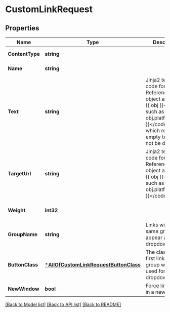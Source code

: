 # CustomLinkRequest

## Properties
Name | Type | Description | Notes
------------ | ------------- | ------------- | -------------
**ContentType** | **string** |  | [default to null]
**Name** | **string** |  | [default to null]
**Text** | **string** | Jinja2 template code for link text. Reference the object as &lt;code&gt;{{ obj }}&lt;/code&gt; such as &lt;code&gt;{{ obj.platform.name }}&lt;/code&gt;. Links which render as empty text will not be displayed. | [default to null]
**TargetUrl** | **string** | Jinja2 template code for link URL. Reference the object as &lt;code&gt;{{ obj }}&lt;/code&gt; such as &lt;code&gt;{{ obj.platform.name }}&lt;/code&gt;. | [default to null]
**Weight** | **int32** |  | [optional] [default to null]
**GroupName** | **string** | Links with the same group will appear as a dropdown menu | [optional] [default to null]
**ButtonClass** | [***AllOfCustomLinkRequestButtonClass**](AllOfCustomLinkRequestButtonClass.md) | The class of the first link in a group will be used for the dropdown button | [optional] [default to null]
**NewWindow** | **bool** | Force link to open in a new window | [default to null]

[[Back to Model list]](../README.md#documentation-for-models) [[Back to API list]](../README.md#documentation-for-api-endpoints) [[Back to README]](../README.md)

